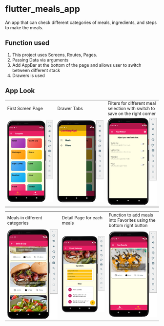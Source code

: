 # flutter_meals_app

An app that can check different categories of meals, ingredients, and steps to make the meals.

## Function used

1. This project uses Screens, Routes, Pages.
2. Passing Data via arguments
3. Add AppBar at the bottom of the page and allows user to switch between different stack
4. Drawers is used

## App Look
<table>
  <tr>
    <td>First Screen Page</td>
     <td>Drawer Tabs</td>
     <td>Filters for different meal selection with switch to save on the right corner</td>
  </tr>
  <tr>
    <td><img src="appImages/1.png" width="100%"></td>
    <td><img src="appImages/2.png" width="100%"></td>
    <td><img src="appImages/3.png" width="100%"></td>
  </tr>
 </table>
 <table>
  <tr>
    <td>Meals in different categories</td>
     <td>Detail Page for each meals</td>
     <td>Function to add meals into Favorites using the bottom right button</td>
  </tr>
  <tr>
    <td><img src="appImages/4.png" width="100%"></td>
    <td><img src="appImages/5.png" width="100%"></td>
    <td><img src="appImages/6.png" width="100%"></td>
  </tr>
 </table>
